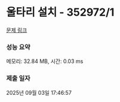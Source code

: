 # 울타리 설치 - 352972/1 

[문제 링크](https://level.goorm.io/exam/352972/%EC%9A%B8%ED%83%80%EB%A6%AC-%EC%84%A4%EC%B9%98/quiz/1) 

### 성능 요약

메모리: 32.84 MB, 시간: 0.03 ms

### 제출 일자

2025년 09월 03일 17:46:57

